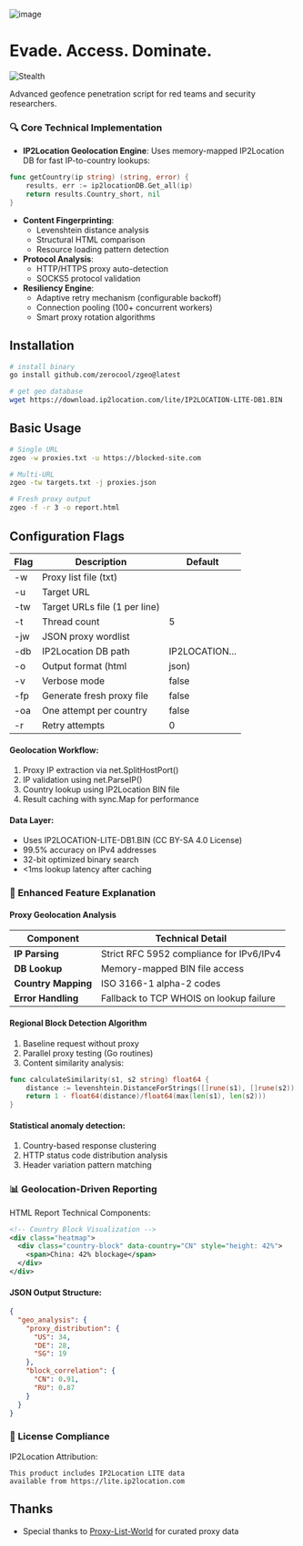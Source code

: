 ![image](https://github.com/user-attachments/assets/18fb9f40-4e59-4147-9249-0d5bde02fde4)
# Evade. Access. Dominate. 
![Stealth](https://img.shields.io/badge/Stealth_Mode-Active-important)

Advanced geofence penetration script for red teams and security researchers.

### 🔍 Core Technical Implementation
- **IP2Location Geolocation Engine**: Uses memory-mapped IP2Location DB for fast IP-to-country lookups:

```go
func getCountry(ip string) (string, error) {
    results, err := ip2locationDB.Get_all(ip)
    return results.Country_short, nil
}
```
- **Content Fingerprinting**: 
  - Levenshtein distance analysis
  - Structural HTML comparison
  - Resource loading pattern detection
- **Protocol Analysis**:
  - HTTP/HTTPS proxy auto-detection
  - SOCKS5 protocol validation
- **Resiliency Engine**:
  - Adaptive retry mechanism (configurable backoff)
  - Connection pooling (100+ concurrent workers)
  - Smart proxy rotation algorithms

## Installation
```bash
# install binary
go install github.com/zerocool/zgeo@latest

# get geo database
wget https://download.ip2location.com/lite/IP2LOCATION-LITE-DB1.BIN
```

## Basic Usage
```bash
# Single URL
zgeo -w proxies.txt -u https://blocked-site.com

# Multi-URL 
zgeo -tw targets.txt -j proxies.json

# Fresh proxy output
zgeo -f -r 3 -o report.html
```

## Configuration Flags
|Flag          | Description                       | Default     |
|-----------------|---------------------------------|----------------|
|-w             | Proxy list file (txt)            |            |
|-u             | Target URL                         |            |
|-tw            | Target URLs file (1 per line)        |            |
|-t             | Thread count                      | 5           |
|-jw            | JSON proxy wordlist                |           |
|-db            | IP2Location DB path               | IP2LOCATION... |
|-o            | Output format (html|json)          | json       |
|-v             | Verbose mode                      | false      |
|-fp            | Generate fresh proxy file            | false       |
|-oa            | One attempt per country          | false       |
|-r             | Retry attempts                   | 0           |


#### Geolocation Workflow:

1. Proxy IP extraction via net.SplitHostPort()
2. IP validation using net.ParseIP()
3. Country lookup using IP2Location BIN file
4. Result caching with sync.Map for performance

#### Data Layer:

* Uses IP2LOCATION-LITE-DB1.BIN (CC BY-SA 4.0 License)
* 99.5% accuracy on IPv4 addresses
* 32-bit optimized binary search
* <1ms lookup latency after caching

### 🌟 Enhanced Feature Explanation
#### Proxy Geolocation Analysis

| Component          | Technical Detail                          |
|---------------------|-------------------------------------------|
| **IP Parsing**      | Strict RFC 5952 compliance for IPv6/IPv4  |
| **DB Lookup**       | Memory-mapped BIN file access             |
| **Country Mapping** | ISO 3166-1 alpha-2 codes                  |
| **Error Handling**  | Fallback to TCP WHOIS on lookup failure   |

#### Regional Block Detection Algorithm
1. Baseline request without proxy
2. Parallel proxy testing (Go routines)
3. Content similarity analysis:

```go
func calculateSimilarity(s1, s2 string) float64 {
    distance := levenshtein.DistanceForStrings([]rune(s1), []rune(s2))
    return 1 - float64(distance)/float64(max(len(s1), len(s2)))
}
```
#### Statistical anomaly detection:

1. Country-based response clustering
2. HTTP status code distribution analysis
3. Header variation pattern matching

### 📊 Geolocation-Driven Reporting
HTML Report Technical Components:

```xml
<!-- Country Block Visualization -->
<div class="heatmap">
  <div class="country-block" data-country="CN" style="height: 42%">
    <span>China: 42% blockage</span>
  </div>
</div>
```

#### JSON Output Structure:
```json
{
  "geo_analysis": {
    "proxy_distribution": {
      "US": 34, 
      "DE": 28,
      "SG": 19
    },
    "block_correlation": {
      "CN": 0.91,
      "RU": 0.87
    }
  }
}
```
### 📜 License Compliance
IP2Location Attribution:

```
This product includes IP2Location LITE data 
available from https://lite.ip2location.com
```
## Thanks
- Special thanks to [Proxy-List-World](https://github.com/themiralay/Proxy-List-World) for curated proxy data
